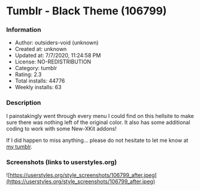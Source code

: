 # Tumblr - Black Theme (106799)

### Information
- Author: outsiders-void (unknown)
- Created at: unknown
- Updated at: 7/7/2020, 11:24:58 PM
- License: NO-REDISTRIBUTION
- Category: tumblr
- Rating: 2.3
- Total installs: 44776
- Weekly installs: 63


### Description
I painstakingly went through every menu I could find on this hellsite to make sure there was nothing left of the original color. It also has some additional coding to work with some New-XKit addons!

If I did happen to miss anything… please do not hesitate to let me know at <a href="https://vault21.tumblr.com/message" target="_blank">my tumblr</a>.


### Screenshots (links to userstyles.org)
![https://userstyles.org/style_screenshots/106799_after.jpeg](https://userstyles.org/style_screenshots/106799_after.jpeg)


